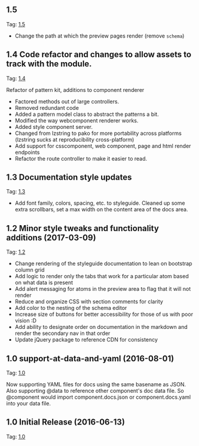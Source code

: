 ## 1.5
Tag: [1.5](https://github.com/PatternBuilder/pattern-kit/releases/tag/V1.5)

- Change the path at which the preview pages render (remove `schema`)

## 1.4 Code refactor and changes to allow assets to track with the module.
Tag: [1.4](https://github.com/PatternBuilder/pattern-kit/releases/tag/V1.4)

Refactor of pattern kit, additions to component renderer
- Factored methods out of large controllers.
- Removed redundant code
- Added a pattern model class to abstract the patterns a bit.
- Modified the way webcomponent renderer works.
- Added style component server.
- Changed from lzstring to pako for more portability across platforms (lzstring sucks at reproducibility cross-platform)
- Add support for csscomponent, web component, page and html render endpoints
- Refactor the route controller to make it easier to read.

## 1.3 Documentation style updates
Tag: [1.3](https://github.com/PatternBuilder/pattern-kit/releases/tag/V1.3)

- Add font family, colors, spacing, etc. to styleguide. Cleaned up some extra scrollbars, set a max width on the content area of the docs area.

## 1.2 Minor style tweaks and functionality additions (2017-03-09)

Tag: [1.2](https://github.com/PatternBuilder/pattern-kit/releases/tag/V1.2)

- Change rendering of the styleguide documentation to lean on bootstrap column grid
- Add logic to render only the tabs that work for a particular atom based on what data is present
- Add alert messaging for atoms in the preview area to flag that it will not render
- Reduce and organize CSS with section comments for clarity
- Add color to the nesting of the schema editor
- Increase size of buttons for better accessibility for those of us with poor vision :D
- Add ability to designate order on documentation in the markdown and render the secondary nav in that order
- Update jQuery package to reference CDN for consistency


## 1.0 support-at-data-and-yaml (2016-08-01)

Tag: [1.0](https://github.com/PatternBuilder/pattern-kit/tree/V1.1)

Now supporting YAML files for docs using the same basename as JSON. Also supporting @data to reference other component's doc data file. So @component would import component.docs.json or component.docs.yaml into your data file.


## 1.0 Initial Release (2016-06-13)

Tag: [1.0](https://github.com/PatternBuilder/pattern-kit/tree/V1.0)
